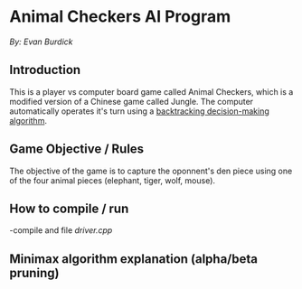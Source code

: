 # Animal Checkers AI Program 
*By: Evan Burdick*

## Introduction
This is a player vs computer board game called Animal Checkers, which is a modified version of a Chinese game called Jungle. The computer
automatically operates it's turn using a [backtracking decision-making algorithm](https://en.wikipedia.org/wiki/Minimax).

## Game Objective / Rules
The objective of the game is to capture the oponnent's den piece using one of the four animal pieces (elephant, tiger, wolf, mouse).

## How to compile / run
-compile and file *driver.cpp*

## Minimax algorithm explanation (alpha/beta pruning)
